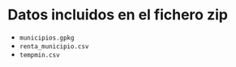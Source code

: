 # Datos incluidos en el fichero zip

-   `municipios.gpkg`
-   `renta_municipio.csv`
-   `tempmin.csv`
